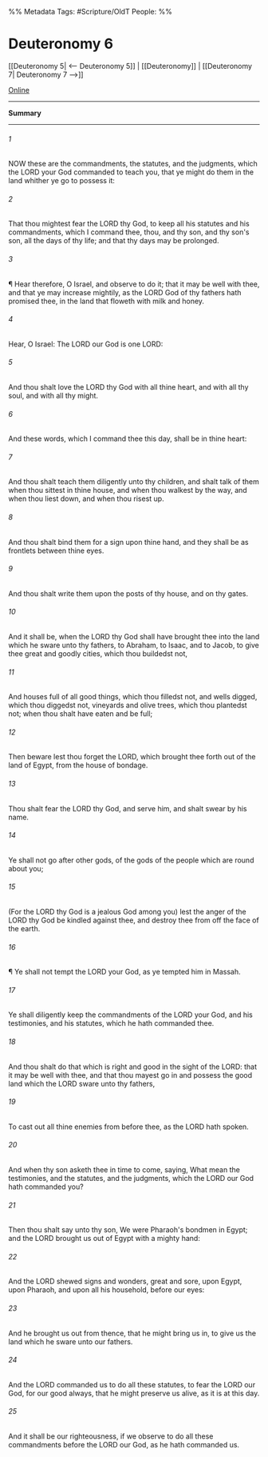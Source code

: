 

%% Metadata
Tags: #Scripture/OldT
People: 
%%
# Deuteronomy 6
[[Deuteronomy 5| <-- Deuteronomy 5]] | [[Deuteronomy]] | [[Deuteronomy 7| Deuteronomy 7 -->]]

[Online](https://churchofjesuschrist.org/study/scriptures/ot/deut/6?lang=eng)

---
__Summary__



---

###### 1
NOW these are the commandments, the statutes, and the judgments, which the LORD your God commanded to teach you, that ye might do them in the land whither ye go to possess it:
###### 2
That thou mightest fear the LORD thy God, to keep all his statutes and his commandments, which I command thee, thou, and thy son, and thy son's son, all the days of thy life; and that thy days may be prolonged.
###### 3
¶ Hear therefore, O Israel, and observe to do it; that it may be well with thee, and that ye may increase mightily, as the LORD God of thy fathers hath promised thee, in the land that floweth with milk and honey.
###### 4
Hear, O Israel: The LORD our God is one LORD:
###### 5
And thou shalt love the LORD thy God with all thine heart, and with all thy soul, and with all thy might.
###### 6
And these words, which I command thee this day, shall be in thine heart:
###### 7
And thou shalt teach them diligently unto thy children, and shalt talk of them when thou sittest in thine house, and when thou walkest by the way, and when thou liest down, and when thou risest up.
###### 8
And thou shalt bind them for a sign upon thine hand, and they shall be as frontlets between thine eyes.
###### 9
And thou shalt write them upon the posts of thy house, and on thy gates.
###### 10
And it shall be, when the LORD thy God shall have brought thee into the land which he sware unto thy fathers, to Abraham, to Isaac, and to Jacob, to give thee great and goodly cities, which thou buildedst not,
###### 11
And houses full of all good things, which thou filledst not, and wells digged, which thou diggedst not, vineyards and olive trees, which thou plantedst not; when thou shalt have eaten and be full;
###### 12
Then beware lest thou forget the LORD, which brought thee forth out of the land of Egypt, from the house of bondage.
###### 13
Thou shalt fear the LORD thy God, and serve him, and shalt swear by his name.
###### 14
Ye shall not go after other gods, of the gods of the people which are round about you;
###### 15
(For the LORD thy God is a jealous God among you) lest the anger of the LORD thy God be kindled against thee, and destroy thee from off the face of the earth.
###### 16
¶ Ye shall not tempt the LORD your God, as ye tempted him in Massah.
###### 17
Ye shall diligently keep the commandments of the LORD your God, and his testimonies, and his statutes, which he hath commanded thee.
###### 18
And thou shalt do that which is right and good in the sight of the LORD: that it may be well with thee, and that thou mayest go in and possess the good land which the LORD sware unto thy fathers,
###### 19
To cast out all thine enemies from before thee, as the LORD hath spoken.
###### 20
And when thy son asketh thee in time to come, saying, What mean the testimonies, and the statutes, and the judgments, which the LORD our God hath commanded you?
###### 21
Then thou shalt say unto thy son, We were Pharaoh's bondmen in Egypt; and the LORD brought us out of Egypt with a mighty hand:
###### 22
And the LORD shewed signs and wonders, great and sore, upon Egypt, upon Pharaoh, and upon all his household, before our eyes:
###### 23
And he brought us out from thence, that he might bring us in, to give us the land which he sware unto our fathers.
###### 24
And the LORD commanded us to do all these statutes, to fear the LORD our God, for our good always, that he might preserve us alive, as it is at this day.
###### 25
And it shall be our righteousness, if we observe to do all these commandments before the LORD our God, as he hath commanded us.



